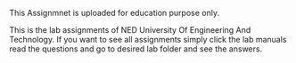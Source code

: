 This Assignmnet is uploaded for education purpose only.

This is the lab assignments of NED University Of Engineering And Technology.
If you want to see all assignments simply click the lab manuals read the questions and go to desired lab folder and see the answers.
